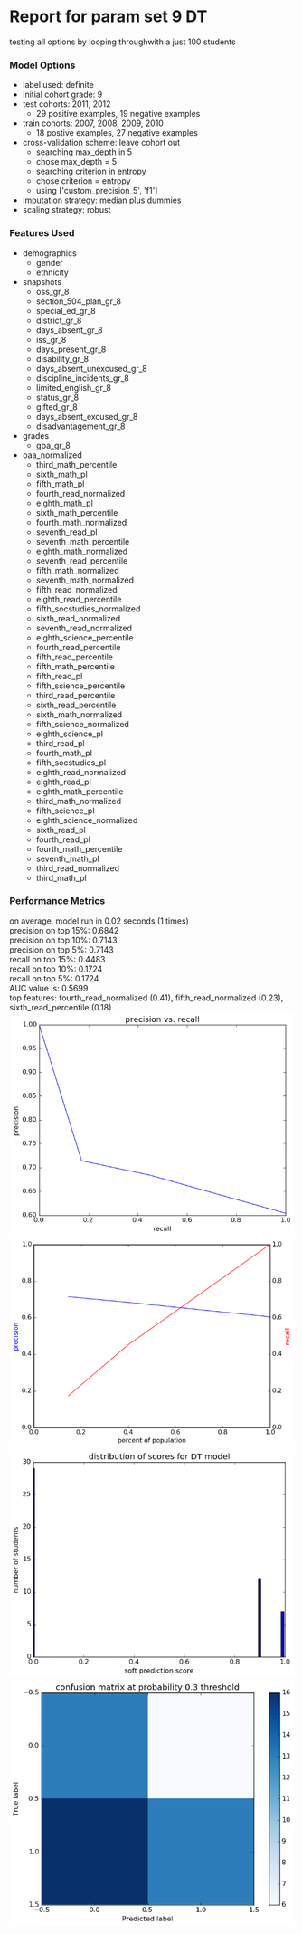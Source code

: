 # Report for param set 9 DT
testing all options by looping throughwith a just 100 students

### Model Options
* label used: definite
* initial cohort grade: 9
* test cohorts: 2011, 2012
	 * 29 positive examples, 19 negative examples
* train cohorts: 2007, 2008, 2009, 2010
	 * 18 postive examples, 27 negative examples
* cross-validation scheme: leave cohort out
	 * searching max_depth in 5
	 * chose max_depth = 5
	 * searching criterion in entropy
	 * chose criterion = entropy
	 * using ['custom_precision_5', 'f1']
* imputation strategy: median plus dummies
* scaling strategy: robust

### Features Used
* demographics
	 * gender
	 * ethnicity
* snapshots
	 * oss_gr_8
	 * section_504_plan_gr_8
	 * special_ed_gr_8
	 * district_gr_8
	 * days_absent_gr_8
	 * iss_gr_8
	 * days_present_gr_8
	 * disability_gr_8
	 * days_absent_unexcused_gr_8
	 * discipline_incidents_gr_8
	 * limited_english_gr_8
	 * status_gr_8
	 * gifted_gr_8
	 * days_absent_excused_gr_8
	 * disadvantagement_gr_8
* grades
	 * gpa_gr_8
* oaa_normalized
	 * third_math_percentile
	 * sixth_math_pl
	 * fifth_math_pl
	 * fourth_read_normalized
	 * eighth_math_pl
	 * sixth_math_percentile
	 * fourth_math_normalized
	 * seventh_read_pl
	 * seventh_math_percentile
	 * eighth_math_normalized
	 * seventh_read_percentile
	 * fifth_math_normalized
	 * seventh_math_normalized
	 * fifth_read_normalized
	 * eighth_read_percentile
	 * fifth_socstudies_normalized
	 * sixth_read_normalized
	 * seventh_read_normalized
	 * eighth_science_percentile
	 * fourth_read_percentile
	 * fifth_read_percentile
	 * fifth_math_percentile
	 * fifth_read_pl
	 * fifth_science_percentile
	 * third_read_percentile
	 * sixth_read_percentile
	 * sixth_math_normalized
	 * fifth_science_normalized
	 * eighth_science_pl
	 * third_read_pl
	 * fourth_math_pl
	 * fifth_socstudies_pl
	 * eighth_read_normalized
	 * eighth_read_pl
	 * eighth_math_percentile
	 * third_math_normalized
	 * fifth_science_pl
	 * eighth_science_normalized
	 * sixth_read_pl
	 * fourth_read_pl
	 * fourth_math_percentile
	 * seventh_math_pl
	 * third_read_normalized
	 * third_math_pl

### Performance Metrics
on average, model run in 0.02 seconds (1 times) <br/>precision on top 15%: 0.6842 <br/>precision on top 10%: 0.7143 <br/>precision on top 5%: 0.7143 <br/>recall on top 15%: 0.4483 <br/>recall on top 10%: 0.1724 <br/>recall on top 5%: 0.1724 <br/>AUC value is: 0.5699 <br/>top features: fourth_read_normalized (0.41), fifth_read_normalized (0.23), sixth_read_percentile (0.18)
![param_set_9_DT_pr_vs_threshold.png](figs/param_set_9_DT_pr_vs_threshold.png)
![param_set_9_DT_precision_recall_at_k.png](figs/param_set_9_DT_precision_recall_at_k.png)
![param_set_9_DT_score_dist.png](figs/param_set_9_DT_score_dist.png)
![param_set_9_DT_confusion_mat_0.3.png](figs/param_set_9_DT_confusion_mat_0.3.png)

